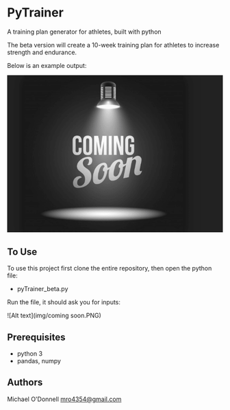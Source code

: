 # PyTrainer

A training plan generator for athletes, built with python

The beta version will create a 10-week training plan for athletes to increase strength and endurance.

Below is an example output:

![Alt text](img/coming_soon.PNG)

## To Use

To use this project first clone the entire repository, then open the python file:

- pyTrainer_beta.py

Run the file, it should ask you for inputs:

![Alt text](img/coming soon.PNG)

## Prerequisites

- python 3
- pandas, numpy

## Authors

Michael O'Donnell
mro4354@gmail.com
